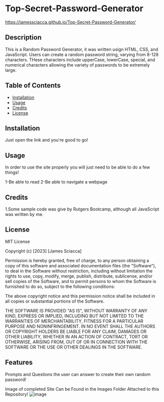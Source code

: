 # Top-Secret-Password-Generator

https://jamessciacca.github.io/Top-Secret-Password-Generator/

## Description

This is a Random Password Generator, it was written usign HTML, CSS, and JavaScript. Users can create a random password string, varying from 8-128 characters. THese characters include upperCase, lowerCase, special, and numerical characters allowing the variety of passwords to be extremely large. 

## Table of Contents

- [Installation](#installation)
- [Usage](#usage)
- [Credits](#credits)
- [License](#license)

## Installation

Just open the link and you're good to go!

## Usage

In order to use the site properly you will just need to be able to do a few things!

1-Be able to read
2-Be able to navigate a webpage


## Credits

1.Some sample code was give by Rutgers Bootcamp, although all JavaScript was written by me.


## License

MIT License

Copyright (c) [2023] [James Sciacca]

Permission is hereby granted, free of charge, to any person obtaining a copy
of this software and associated documentation files (the "Software"), to deal
in the Software without restriction, including without limitation the rights
to use, copy, modify, merge, publish, distribute, sublicense, and/or sell
copies of the Software, and to permit persons to whom the Software is
furnished to do so, subject to the following conditions:

The above copyright notice and this permission notice shall be included in all
copies or substantial portions of the Software.

THE SOFTWARE IS PROVIDED "AS IS", WITHOUT WARRANTY OF ANY KIND, EXPRESS OR
IMPLIED, INCLUDING BUT NOT LIMITED TO THE WARRANTIES OF MERCHANTABILITY,
FITNESS FOR A PARTICULAR PURPOSE AND NONINFRINGEMENT. IN NO EVENT SHALL THE
AUTHORS OR COPYRIGHT HOLDERS BE LIABLE FOR ANY CLAIM, DAMAGES OR OTHER
LIABILITY, WHETHER IN AN ACTION OF CONTRACT, TORT OR OTHERWISE, ARISING FROM,
OUT OF OR IN CONNECTION WITH THE SOFTWARE OR THE USE OR OTHER DEALINGS IN THE
SOFTWARE.

## Features

Prompts and Questions the user can answer to create their own random password!

Image of completed Site Can be Found in the Images Folder Attached to this Repository!
![image](https://user-images.githubusercontent.com/78399517/226195186-b6f0e715-5904-4778-a84b-a1f1365bb80c.png)
